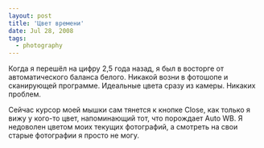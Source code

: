 ```yaml
---
layout: post
title: 'Цвет времени'
date: Jul 28, 2008
tags:
  - photography
---
```


Когда я перешёл на цифру 2,5 года назад, я был в восторге от автоматического баланса белого. Никакой возни в фотошопе и сканирующей программе. Идеальные цвета сразу из камеры. Никаких проблем.

Сейчас курсор моей мышки сам тянется к кнопке Close, как только я вижу у кого-то цвет, напоминающий тот, что порождает Auto WB. Я недоволен цветом моих текущих фотографий, а смотреть на свои старые фотографии я просто не могу.
